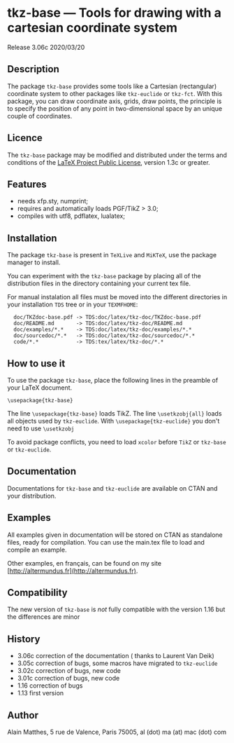 # tkz-base — Tools for drawing with a cartesian coordinate system

Release 3.06c 2020/03/20

## Description

The package `tkz-base` provides some tools like a Cartesian (rectangular)
coordinate system to other packages like `tkz-euclide` or `tkz-fct`.
With this package, you can draw coordinate axis, grids, draw points, the
principle  is to specify the position of any point in two-dimensional space by
an unique couple of coordinates.

## Licence

The `tkz-base` package may be modified and distributed under the terms and
conditions of the [LaTeX Project Public
License](https://www.latex-project.org/lppl/), version 1.3c or greater.

## Features

- needs xfp.sty, numprint;
- requires and automatically loads  PGF/TikZ > 3.0;
- compiles with utf8, pdflatex, lualatex;

## Installation

The package `tkz-base` is present in `TeXLive` and `MiKTeX`, use the
package manager to install.

You can experiment with the `tkz-base` package by placing all of the
distribution files in the directory containing your current tex file.

For manual instalation all files must be moved into the different directories in your
installation `TDS` tree or in your `TEXMFHOME`:

```
  doc/TKZdoc-base.pdf -> TDS:doc/latex/tkz-doc/TKZdoc-base.pdf
  doc/README.md       -> TDS:doc/latex/tkz-doc/README.md
  doc/examples/*.*    -> TDS:doc/latex/tkz-doc/examples/*.*
  doc/sourcedoc/*.*   -> TDS:doc/latex/tkz-doc/sourcedoc/*.*
  code/*.*            -> TDS:tex/latex/tkz-doc/*.*
```

## How to use it


To use the package `tkz-base`, place the following lines in the preamble of
your LaTeX document.

```
\usepackage{tkz-base}
```

The line `\usepackage{tkz-base}` loads TikZ.
The line `\usetkzobj{all}` loads all objects used by `tkz-euclide`.
With `\usepackage{tkz-euclide}` you don't need to use `\usetkzobj`

To avoid package conflicts, you need to load `xcolor` before `TikZ` or `tkz-base` or
`tkz-euclide`.

## Documentation

Documentations for `tkz-base` and `tkz-euclide`  are available on CTAN and your
distribution.


## Examples

All  examples given in documentation will be stored on CTAN as standalone
files, ready for compilation. You can use the main.tex file to load and
compile  an example.

Other examples, en français, can be found on my site  [http://altermundus.fr](http://altermundus.fr).

## Compatibility

The new version of `tkz-base` is *not* fully compatible with the version 1.16 but
the differences are minor

## History

- 3.06c correction of the documentation ( thanks to Laurent Van Deik)
- 3.05c correction of bugs, some macros have migrated to `tkz-euclide`
- 3.02c correction of bugs, new code
- 3.01c correction of bugs, new code
- 1.16 correction of bugs
- 1.13 first version

## Author

Alain Matthes, 5 rue de Valence, Paris 75005, al (dot) ma (at) mac (dot) com

